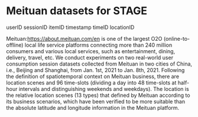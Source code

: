 # Meituan datasets for STAGE

userID   sessionID   itemID   timestamp   timeID   locationID


Meituan:https://about.meituan.com/en is one of the largest O2O (online-to-offline) local life service platforms connecting more than 240 million consumers and various local services, such as entertainment, dining, delivery, travel, etc.
We conduct experiments on two real-world user consumption session datasets collected from Meituan in two cities of China, i.e., Beijing and Shanghai, from Jan. 1st, 2021 to Jan. 8th, 2021. Following the definition of spatiotemporal context on Meituan business, there are location scenes and 96 time-slots (dividing a day into 48 time-slots at half-hour intervals and distinguishing weekends and weekdays).
The location is the relative location scenes (13 types) that defined by Meituan according to its business scenarios, which have been verified to be more suitable than the absolute latitude and longitude information in the Meituan platform.
